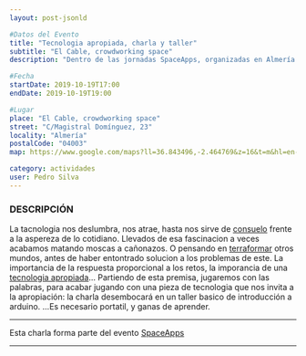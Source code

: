 ```yaml
---
layout: post-jsonld

#Datos del Evento
title: "Tecnologia apropiada, charla y taller"
subtitle: "El Cable, crowdworking space"
description: "Dentro de las jornadas SpaceApps, organizadas en Almería por La Oficina, hemos propuesto colaborar con una charla taller de introducción a Arduino. Se trata de una primera aproximación a este entorno de desarrollo, y algunas de sus implicaciones"

#Fecha
startDate: 2019-10-19T17:00
endDate: 2019-10-19T19:00

#Lugar
place: "El Cable, crowdworking space"
street: "C/Magistral Domínguez, 23"
locality: "Almería"
postalCode: "04003"
map: https://www.google.com/maps?ll=36.843496,-2.464769&z=16&t=m&hl=en-US&gl=ES&mapclient=embed&cid=5927730928940598466

category: actividades
user: Pedro Silva
---
```


### DESCRIPCIÓN

La tacnologia nos deslumbra, nos atrae, hasta nos sirve de [consuelo](https://en.wikipedia.org/wiki/Wishful_thinking) frente a la aspereza de lo cotidiano.
Llevados de esa fascinacion a veces acabamos matando moscas a cañonazos.
O pensando en [terraformar](https://en.wikipedia.org/wiki/Terraforming) otros mundos, antes de haber entontrado solucion a los problemas de este.
La importancia de la respuesta proporcional a los retos, la imporancia de una [tecnologia apropiada](https://en.wikipedia.org/wiki/Appropriate_technology)...
Partiendo de esta premisa, jugaremos con las palabras, para acabar jugando con una pieza de tecnologia que nos invita a la apropiación: la charla desembocará en un taller basico de introducción a arduino.
...Es necesario portatil, y ganas de aprender.


---

Esta charla forma parte del evento [SpaceApps](https://spaceappsalmeria.com/)

---
